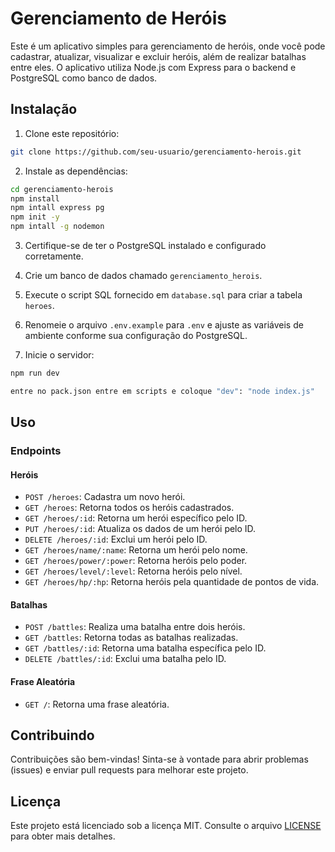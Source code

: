 # Gerenciamento de Heróis

Este é um aplicativo simples para gerenciamento de heróis, onde você pode cadastrar, atualizar, visualizar e excluir heróis, além de realizar batalhas entre eles. O aplicativo utiliza Node.js com Express para o backend e PostgreSQL como banco de dados.

## Instalação

1. Clone este repositório:

```bash
git clone https://github.com/seu-usuario/gerenciamento-herois.git
```

2. Instale as dependências:

```bash
cd gerenciamento-herois
npm install
npm intall express pg
npm init -y
npm intall -g nodemon
```

3. Certifique-se de ter o PostgreSQL instalado e configurado corretamente.

4. Crie um banco de dados chamado `gerenciamento_herois`.

5. Execute o script SQL fornecido em `database.sql` para criar a tabela `heroes`.

6. Renomeie o arquivo `.env.example` para `.env` e ajuste as variáveis de ambiente conforme sua configuração do PostgreSQL.

7. Inicie o servidor:

```bash
npm run dev
```

```bash
entre no pack.json entre em scripts e coloque "dev": "node index.js"
```

## Uso

### Endpoints

#### Heróis

- `POST /heroes`: Cadastra um novo herói.
- `GET /heroes`: Retorna todos os heróis cadastrados.
- `GET /heroes/:id`: Retorna um herói específico pelo ID.
- `PUT /heroes/:id`: Atualiza os dados de um herói pelo ID.
- `DELETE /heroes/:id`: Exclui um herói pelo ID.
- `GET /heroes/name/:name`: Retorna um herói pelo nome.
- `GET /heroes/power/:power`: Retorna heróis pelo poder.
- `GET /heroes/level/:level`: Retorna heróis pelo nível.
- `GET /heroes/hp/:hp`: Retorna heróis pela quantidade de pontos de vida.

#### Batalhas

- `POST /battles`: Realiza uma batalha entre dois heróis.
- `GET /battles`: Retorna todas as batalhas realizadas.
- `GET /battles/:id`: Retorna uma batalha específica pelo ID.
- `DELETE /battles/:id`: Exclui uma batalha pelo ID.

#### Frase Aleatória

- `GET /`: Retorna uma frase aleatória.

## Contribuindo

Contribuições são bem-vindas! Sinta-se à vontade para abrir problemas (issues) e enviar pull requests para melhorar este projeto.

## Licença

Este projeto está licenciado sob a licença MIT. Consulte o arquivo [LICENSE](LICENSE) para obter mais detalhes.

```